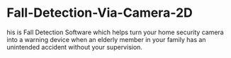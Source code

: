 # Fall-Detection-Via-Camera-2D
his is Fall Detection Software which helps turn your home security camera into a warning device when an elderly member in your family has an unintended accident without your supervision.
